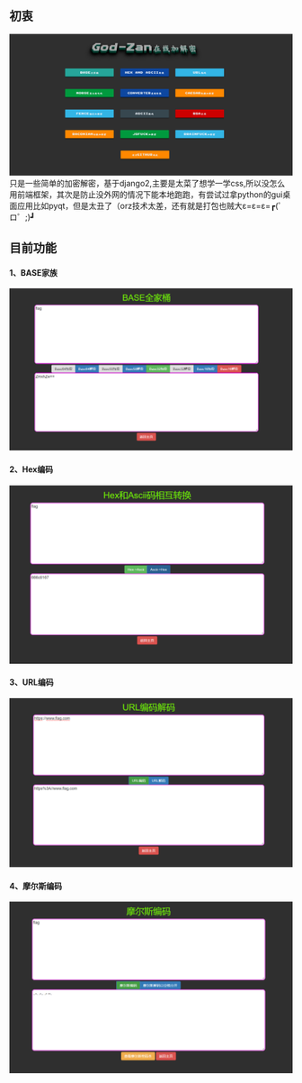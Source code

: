 ## 初衷
![](image/1.png)
只是一些简单的加密解密，基于django2,主要是太菜了想学一学css,所以没怎么用前端框架，其次是防止没外网的情况下能本地跑跑，有尝试过拿python的gui桌面应用比如pyqt，但是太丑了（orz技术太差，还有就是打包也贼大ε=ε=ε=┏(゜ロ゜;)┛
## 目前功能
#### 1、BASE家族
![](image/2.png)
#### 2、Hex编码
![](image/3.png)
#### 3、URL编码
![](image/4.png)
#### 4、摩尔斯编码
![](image/5.png)